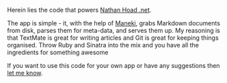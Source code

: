Herein lies the code that powers [Nathan Hoad .net](http://nathanhoad.net).

The app is simple - it, with the help of [Maneki](http://github.com/nathanhoad/maneki/), grabs Markdown documents from disk, parses them for meta-data, and serves them up. My reasoning is that TextMate is great for writing articles and Git is great for keeping things organised. Throw Ruby and Sinatra into the mix and you have all the ingredients for something awesome 

If you want to use this code for your own app or have any suggestions then [let me know](http://twitter.com/nathanhoad).